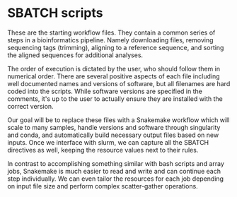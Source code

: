 # SBATCH scripts

These are the starting workflow files.  They contain a common series of steps
in a bioinformatics pipeline.  Namely downloading files, removing sequencing
tags (trimming), aligning to a reference sequence, and sorting the aligned
sequences for additional analyses.

The order of execution is dictated by the user, who should follow them in
numerical order.  There are several positive aspects of each file including
well documented names and versions of software, but all filenames are hard
coded into the scripts.  While software versions are specified in the comments,
it's up to the user to actually ensure they are installed with the correct
version.  

Our goal will be to replace these files with a Snakemake workflow which will
scale to many samples, handle versions and software through singularity and
conda, and automatically build necessary output files based on new inputs.
Once we interface with slurm, we can capture all the SBATCH directives as
well, keeping the resource values next to their rules.

In contrast to accomplishing something similar with bash scripts and array
jobs, Snakemake is much easier to read and write and can continue each step
individually.  We can even tailor the resources for each job depending on
input file size and perform complex scatter-gather operations.
